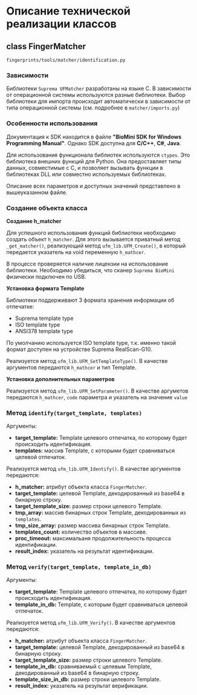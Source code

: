 # Описание технической реализации классов

## class FingerMatcher

`fingerprints/tools/matcher/identification.py`

### Зависимости

Библиотеки `Suprema UFMatcher` разработаны на языке С. В зависимости от 
операционной системы используются разные библиотеки. Выбор библиотеки для импорта 
происходит автоматически в зависимости от типа операционной системы
(см. подробнее в `matcher/imports.py`)

### Особенности использования

Документация к SDK находится в файле **"BioMini SDK for Windows Programming Manual"**.
 Однако SDK доступна для **С/C++**, **C#**, **Java**.

Для использования функционала библиотек используются `ctypes`. 
Это библиотека внешних функций для Python. Она предоставляет типы данных, 
совместимые с C, и позволяет вызывать функции в библиотеках DLL или совместно 
используемых библиотеках.

Описание всех параметров и доступных значений представлено в вышеуказанном файле.

### Создание объекта класса

**Создание h_matcher**

Для успешного использования функций библиотеки необходимо создать объект `h_matcher`. 
Для этого вызывается приватный метод `_get_matcher()`, реализующий метод 
`ufm_lib.UFM_Create()`, в который передается указатель на void переменную `h_mathcer`.

В процессе проверяется наличие лицензии на использование библиотеки. Необходимо 
убедиться, что сканер `Suprema BioMini` физически подключен по USB.

**Установка формата Template**

Библиотеки поддерживают 3 формата хранения информации об отпечатке:
- Suprema template type
- ISO template type
- ANSI378 template type

По умолчанию используется ISO template type, т.к. именно такой формат доступен 
на устройстве Suprema RealScan-G10.

Реализуется метод `ufm_lib.UFM_SetTemplateType()`. В качестве аргументов передаются 
`h_mathcer` и тип Template.

**Установка дополнительных параметров**

Реализуется метод `ufm_lib.UFM_SetParameter()`. В качестве аргуметов передаются
`h_mathcer`, `code` параметра и указатель на значение `value`


### Метод `identify(target_template, templates)`

Аргументы:
- **target_template:** Template целевого отпечатка, по которому будет происходить идентификация.
- **templates:** массив Template, с которыми будет сравниваться целевой отпечаток.

Реализуется метод `ufm_lib.UFM_Identify()`. В качестве аргументов передаются:
- **h_matcher:** атрибут объекта класса `FingerMatcher`.
- **target_template:** целевой Template, декодированный из base64 в бинарную строку.
- **target_template_size:** размер строки целевого Template.
- **tmp_array:** массив бинарных строк Template, декодированных из `templates`.
- **tmp_size_array:** размер массива бинарных строк Template.
- **templates_count:** количество объектов в массиве.
- **proc_timeout:** максимальаня продолжительность процесса идентификации.
- **result_index:** указатель на результат идентификации.

### Метод `verify(target_template, template_in_db)`

Аргументы:
- **target_template:** Template целевого отпечатка, по которому будет происходить идентификация.
- **template_in_db:** Template, с которым будет сравниваться целевой отпечаток.

Реализуется метод `ufm_lib.UFM_Verify()`. В качестве аргументов передаются:
- **h_matcher:** атрибут объекта класса `FingerMatcher`.
- **target_template:** целевой Template, декодированный из base64 в бинарную строку.
- **target_template_size:** размер строки целевого Template.
- **template_in_db:** сравниваемый с целевым Template, декодированный из base64 в бинарную строку.
- **template_size_in_db:** размер строки целевого Template.
- **result_index:** указатель на результат верификации.